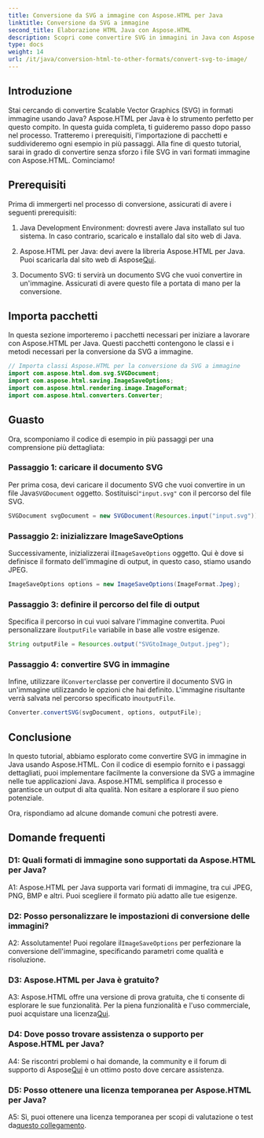```yaml
---
title: Conversione da SVG a immagine con Aspose.HTML per Java
linktitle: Conversione da SVG a immagine
second_title: Elaborazione HTML Java con Aspose.HTML
description: Scopri come convertire SVG in immagini in Java con Aspose.HTML. Guida completa per un output di alta qualità.
type: docs
weight: 14
url: /it/java/conversion-html-to-other-formats/convert-svg-to-image/
---
```

## Introduzione

Stai cercando di convertire Scalable Vector Graphics (SVG) in formati immagine usando Java? Aspose.HTML per Java è lo strumento perfetto per questo compito. In questa guida completa, ti guideremo passo dopo passo nel processo. Tratteremo i prerequisiti, l'importazione di pacchetti e suddivideremo ogni esempio in più passaggi. Alla fine di questo tutorial, sarai in grado di convertire senza sforzo i file SVG in vari formati immagine con Aspose.HTML. Cominciamo!

## Prerequisiti

Prima di immergerti nel processo di conversione, assicurati di avere i seguenti prerequisiti:

1. Java Development Environment: dovresti avere Java installato sul tuo sistema. In caso contrario, scaricalo e installalo dal sito web di Java.

2.  Aspose.HTML per Java: devi avere la libreria Aspose.HTML per Java. Puoi scaricarla dal sito web di Aspose[Qui](https://releases.aspose.com/html/java/).

3. Documento SVG: ti servirà un documento SVG che vuoi convertire in un'immagine. Assicurati di avere questo file a portata di mano per la conversione.

## Importa pacchetti

In questa sezione importeremo i pacchetti necessari per iniziare a lavorare con Aspose.HTML per Java. Questi pacchetti contengono le classi e i metodi necessari per la conversione da SVG a immagine.

```java
// Importa classi Aspose.HTML per la conversione da SVG a immagine
import com.aspose.html.dom.svg.SVGDocument;
import com.aspose.html.saving.ImageSaveOptions;
import com.aspose.html.rendering.image.ImageFormat;
import com.aspose.html.converters.Converter;
```

## Guasto 

Ora, scomponiamo il codice di esempio in più passaggi per una comprensione più dettagliata:

### Passaggio 1: caricare il documento SVG

 Per prima cosa, devi caricare il documento SVG che vuoi convertire in un file Java`SVGDocument` oggetto. Sostituisci`"input.svg"` con il percorso del file SVG.

```java
SVGDocument svgDocument = new SVGDocument(Resources.input("input.svg"));
```

### Passaggio 2: inizializzare ImageSaveOptions

 Successivamente, inizializzerai il`ImageSaveOptions` oggetto. Qui è dove si definisce il formato dell'immagine di output, in questo caso, stiamo usando JPEG.

```java
ImageSaveOptions options = new ImageSaveOptions(ImageFormat.Jpeg);
```

### Passaggio 3: definire il percorso del file di output

 Specifica il percorso in cui vuoi salvare l'immagine convertita. Puoi personalizzare il`outputFile` variabile in base alle vostre esigenze.

```java
String outputFile = Resources.output("SVGtoImage_Output.jpeg");
```

### Passaggio 4: convertire SVG in immagine

 Infine, utilizzare il`Converter`classe per convertire il documento SVG in un'immagine utilizzando le opzioni che hai definito. L'immagine risultante verrà salvata nel percorso specificato in`outputFile`.

```java
Converter.convertSVG(svgDocument, options, outputFile);
```

## Conclusione

In questo tutorial, abbiamo esplorato come convertire SVG in immagine in Java usando Aspose.HTML. Con il codice di esempio fornito e i passaggi dettagliati, puoi implementare facilmente la conversione da SVG a immagine nelle tue applicazioni Java. Aspose.HTML semplifica il processo e garantisce un output di alta qualità. Non esitare a esplorare il suo pieno potenziale.

Ora, rispondiamo ad alcune domande comuni che potresti avere.

## Domande frequenti

### D1: Quali formati di immagine sono supportati da Aspose.HTML per Java?

A1: Aspose.HTML per Java supporta vari formati di immagine, tra cui JPEG, PNG, BMP e altri. Puoi scegliere il formato più adatto alle tue esigenze.

### D2: Posso personalizzare le impostazioni di conversione delle immagini?

 A2: Assolutamente! Puoi regolare il`ImageSaveOptions` per perfezionare la conversione dell'immagine, specificando parametri come qualità e risoluzione.

### D3: Aspose.HTML per Java è gratuito?

A3: Aspose.HTML offre una versione di prova gratuita, che ti consente di esplorare le sue funzionalità. Per la piena funzionalità e l'uso commerciale, puoi acquistare una licenza[Qui](https://purchase.aspose.com/buy).

### D4: Dove posso trovare assistenza o supporto per Aspose.HTML per Java?

 A4: Se riscontri problemi o hai domande, la community e il forum di supporto di Aspose[Qui](https://forum.aspose.com/) è un ottimo posto dove cercare assistenza.

### D5: Posso ottenere una licenza temporanea per Aspose.HTML per Java?

 A5: Sì, puoi ottenere una licenza temporanea per scopi di valutazione o test da[questo collegamento](https://purchase.aspose.com/temporary-license/).